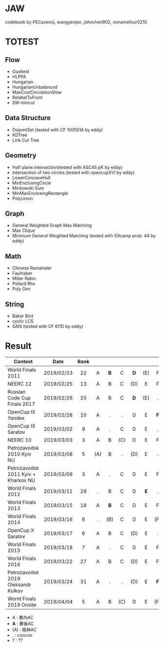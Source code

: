 JAW
=========

codebook by PECaveros, wangyenjen, johnchen902, nonamefour0210

# TOTEST

## Flow
- Gusfield
- HLPPA
- Hungarian
- HungarianUnbalanced
- MaxCostCirculationSlow
- RelabelToFront
- SW-mincut

## Data Structure
- DisjointSet (tested with CF 100551A by eddy)
- KDTree
- Link Cut Tree

## Geometry
- Half plane intersection(tested with ASC45 pK by eddy)
- Intersection of two circles (tested with opencupXVI by eddy)
- LowerConcaveHull
- MinEnclosingCircle
- Minkowski Sum
- MinMaxEnclosingRectangle
- PolyUnion

## Graph
- General Weighted Graph Max Matching
- Max Clique
- Minimum General Weighted Matching (tested with IOIcamp prob. 44 by eddy)

## Math
- Chinese Remainder
- Faulhaber
- Miller Rabin
- Pollard Rho
- Poly Gen

## String
- Baker Bird
- cyclic LCS
- SAIS (tested with CF 611D by eddy)

# Result

| Contest                                | Date          | Rank |   |   |   |   |   |   |   |   |   |   |   |   |   |
| -------------------------------------- |:-------------:|:----:|:-:|:-:|:-:|:-:|:-:|:-:|:-:|:-:|:-:|:-:|:-:|:-:|:-:|
| World Finals 2011                      | 2019/02/23    |  22  | A | **B** | C | **D** | (E) | F | (G) | H | . | J | K |
| NEERC 12                               | 2019/02/25    |  13  | A | B | C | (D) | E | F | G | H | (I) | J | . | . |
| Russian Code Cup Finals 2017           | 2019/02/26    |  20  | A | B | C | **D** | (E) | . | 
| OpenCup IX Yandex                      | 2019/02/28    |  10  | A | . | . | D | E | **F** | . | H | . | J |
| OpenCup IX Saratov                     | 2019/03/02    |   9  | A | . | C | D | E | . | . | . | I | J |
| NEERC 10                               | 2019/03/03    |   3  | A | B | (C) | D | E | F | G | H | I | J | K |
| Petrozavodsk 2010 Kyiv NU              | 2019/03/08    |   5  | (A) | B | . | (D) | E | . | G | H | . | . |
| Petrozavodsk 2011 Kyiv + Kharkov NU    | 2019/03/09    |   3  | A | . | C | D | E | F | . | H | I | . | K |
| World Finals 2012                      | 2019/03/11    |  28  | . | B | C | D | **E** | . | . | . | . | . | K | L |
| World Finals 2013                      | 2019/03/15    |  18  | A | **B** | C | D | E | F | . | H | (I) | (J) | (K) |
| World Finals 2014                      | 2019/03/16    |   6  | . | (B) | C | D | E | (F) | . | . | I | . | K | . |
| OpenCup X Saratov                      | 2019/03/17    |   6  | A | B | C | (D) | E | . | . | **H** | I | J | K |
| World Finals 2015                      | 2019/03/18    |   7  | A | . | C | D | E | F | G | H | I | J | . | L | (M) |
| World Finals 2016                      | 2019/03/22    |  27  | A | B | C | (D) | E | F | G | . | . | . | K | L | . |
| Petrozavodsk 2019 Oleksandr Kulkov     | 2019/03/24    |  31  | A | . | . | (D) | E | **F** | . | H | . | (J) | K |
| World Finals 2019 Onsite               | 2019/04/04    |   5  | A | B | (C) | D | E | (F) | G | H | I | J | (K) |

- A : 賽內AC
- **A** : 賽後AC
- (A) : 精神AC
- . : concon
- ? : ??
